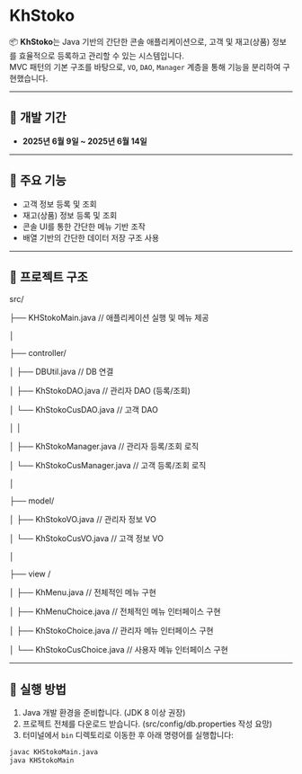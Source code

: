 # KhStoko

📦 **KhStoko**는 Java 기반의 간단한 콘솔 애플리케이션으로, 고객 및 재고(상품) 정보를 효율적으로 등록하고 관리할 수 있는 시스템입니다.  
MVC 패턴의 기본 구조를 바탕으로, `VO`, `DAO`, `Manager` 계층을 통해 기능을 분리하여 구현했습니다.

---

## 📅 개발 기간

- **2025년 6월 9일 ~ 2025년 6월 14일**


---

## 🧩 주요 기능

- 고객 정보 등록 및 조회
- 재고(상품) 정보 등록 및 조회
- 콘솔 UI를 통한 간단한 메뉴 기반 조작
- 배열 기반의 간단한 데이터 저장 구조 사용

---

## 📁 프로젝트 구조

src/

├── KHStokoMain.java // 애플리케이션 실행 및 메뉴 제공

│

├── controller/

│ ├── DBUtil.java // DB 연결 

│ ├── KhStokoDAO.java // 관리자 DAO (등록/조회)

│ └── KhStokoCusDAO.java // 고객 DAO

│ │

│ ├── KhStokoManager.java // 관리자 등록/조회 로직

│ └── KhStokoCusManager.java // 고객 등록/조회 로직

│

├── model/

│ ├── KhStokoVO.java // 관리자 정보 VO

│ └── KhStokoCusVO.java // 고객 정보 VO

│

├── view /

│ ├── KhMenu.java // 전체적인 메뉴 구현

│ ├── KhMenuChoice.java // 전체적인 메뉴 인터페이스 구현

│ ├── KhStokoChoice.java // 관리자 메뉴 인터페이스 구현

│ └── KhStokoCusChoice.java // 사용자 메뉴 인터페이스 구현

---

## 🚀 실행 방법

1. Java 개발 환경을 준비합니다. (JDK 8 이상 권장)
2. 프로젝트 전체를 다운로드 받습니다. (src/config/db.properties 작성 요망)
3. 터미널에서 `bin` 디렉토리로 이동한 후 아래 명령어를 실행합니다:

```bash
javac KHStokoMain.java
java KHStokoMain
